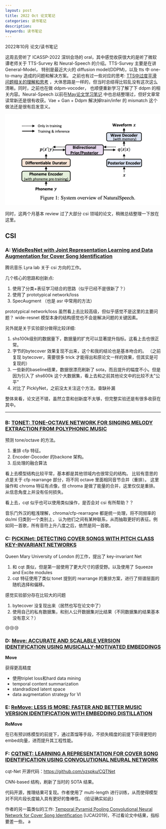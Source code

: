 ```yaml
---
layout: post
title: 2022 Oct 论文笔记
categories: 读书笔记
description: 
keywords: 读书笔记
---
```

2022年10月 论文/读书笔记

这周去旁听了 ICASSP-2022 深圳会场的 oral，其中感觉收获很大的是听了微软谭老师关于 
TTS-Survey 和 Neural-Speech 的介绍。TTS-Survey 主要是在讲 General-Model，
特别是最近大火的 diffusion model(DDPM)，以及 tts 中 one-to-many 造成的问题和解决方案。
之前也有过一些对应的思考: [TTS中过度平滑问题相关的理解和思考](2022-03-29-TTS中过度平滑问题相关的理解和思考.md)
，大体思路是一样的，但当时总结得比较乱没有这次这么清晰。同时，之前也在做 ddpm-vocoder，
也顺便重新学习了解了下 ddpm 的相关内容。Neural-Speech 以前在[May论文学习笔记](2022-05-10-May论文学习笔记.md)
中也总结整理过，但好文章常读常新还是很有收获。Vae + Gan + Ddpm 解决掉train/infer 的 mismatch 这个做法还是很有启发意义。

<div style="text-align: center"><img src="https://github.com/Liu-Feng-deeplearning/Liu-Feng-deeplearning.github.io/blob/master/images/posts/2022/2022-05-10-paper-img-01.png?raw=true" width="600" /></div>

同时，这两个月基本 review 过了大部分 csi 领域的论文，稍微总结整理一下放在这里。

## CSI

### A: [WideResNet with Joint Representation Learning and Data Augmentation for Cover Song Identification](https://www.isca-speech.org/archive/pdfs/interspeech_2022/hu22f_interspeech.pdf)

腾讯音乐 Lyra lab 关于 csi 方向的工作。

几个核心的思路和创新点:
1. 使用了分类+表征学习结合的思路（似乎已经不是很新了？）
2. 使用了 prototypical network/loss 
3. SpecAugment （也是 asr 中常用的方法）

prototypical network/loss 虽然看上去比较高级，但似乎感觉不是这里的主要问题？
wide-resnet 模型本身的结构感觉也不会是解决问题的关键因素。

另外就是关于实验部分做得比较详细: 
1. shs100k级别的数据量下，数据量的扩充可以显著提升指标。这看上去也很正常。
2. 字节的bytecover 效果复现不出来，这个和我的结论也是基本吻合的。
（之前复现 bytecover，需要很多 trick 才能得出和原论文一样的效果，但其实是可复现的）
3. 一些新的baseline结果，数据很漂亮刷新了 sota，而且提升的幅度不小。但是因为引入了 shs600k 这个大数据集，看上去和之前其他论文中的比较不太"公平"
4. 对比了 PicklyNet，之前没太关注这个方法，查缺补漏

整体来看，论文还不错，虽然立意和创新度不太够，但完整实验还是有很多收获在其中。

---

### B: [TONET: TONE-OCTAVE NETWORK FOR SINGING MELODY EXTRACTION FROM POLYPHONIC MUSIC](https://arxiv.org/pdf/2202.00951.pdf)

预测 tone/octave 的方法。

1. 重排 cfp 特征。
2. Encoder-Docoder 的backone 架构。 
3. 后处理的融合算法

看上去模型结构比较平常，基本都是其他领域内也很常见的结构。
比较有意思的点是关于 cfp rearrange 部分，将不同 octave 里面相同音节合并（重排）。
这里操作和 chroma 特征有点像，但 chroma 是做了能量的合并，这里仅仅是重排。
从信息角度上并没有任何损失。

看上去，cqt 似乎也可以使用类似操作，是否会对 csi 有所帮助？？

音乐门外汉的粗浅理解，chroma/cfp-rearragne 都是统一处理，将不同频率的 do/mi 归类到一个类别上，
认为他们之间有某种联系，从而抽取更好的表征。例如同一首歌，所有音符上升八度之后，依然是同一首歌。

### C: [PiCKINet: DETECTING COVER SONGS WITH PITCH CLASS KEY-INVARIANT NETWORKS](https://www.eecs.qmul.ac.uk/~simond/pub/2021/OHanlonBenetosDixon-MLSP2021.pdf)

Queen Mary University of London 的工作，提出了 key-invariant Net

1. 和 cqt 类似，但是第一层使用了更大尺寸的感受野。以及使用了 Squeeze and Excite modules 
2. cqt 特征使用了类似 tonet 提到的 rearrange 的重排方案，进行了频谱层面的随机选择和偏移。

感觉实验部分存在比较大的问题
1. bytecover 没复现出来（居然也写在论文中了）
2. 使用自己的私有数据集，和别人公开数据集对比结果（不同数据集的结果基本没有意义？）

😢😢😢

### D: [Move: ACCURATE AND SCALABLE VERSION IDENTIFICATION USING MUSICALLY-MOTIVATED EMBEDDINGS](https://arxiv.org/pdf/1910.12551.pdf)

**Move**

获得更高精度
- 使用triplet loss和hard data mining
- temporal content summarization
- standradized latent space 
- data augmentation strategy for VI
 
### E: [ReMove: LESS IS MORE: FASTER AND BETTER MUSIC VERSION IDENTIFICATION WITH EMBEDDING DISTILLATION](https://arxiv.org/pdf/2010.03284.pdf)

**ReMove**

在已有预训练模型的前提下，通过蒸馏等手段，不损失精度的前提下获得更短的embed向量，进而提升其工程性能。

### F: [CQTNET: LEARNING A REPRESENTATION FOR COVER SONG IDENTIFICATION USING CONVOLUTIONAL NEURAL NETWORK](https://arxiv.org/pdf/1911.00334.pdf)

cqt-Net 开源代码：https://github.com/yzspku/CQTNet

CNN-based 结构，刷新了当时的 SOTA 结果。

代码开源，推理结果可复现。作者使用了 multi-length 进行训练，从而使得模型对不同片段长度输入具有更好的鲁棒性。
(验证确实如此)

作者的另一篇类似的工作: [Temporal Pyramid Pooling Convolutional Neural Network for Cover Song Identification](https://www.ijcai.org/proceedings/2019/673) [IJCAI2019]，不过看论文中结果，指标要差一些。 a
